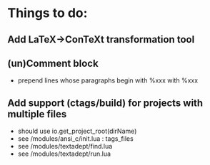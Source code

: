 # Things to do:

## Add LaTeX->ConTeXt transformation tool

## (un)Comment block
* prepend lines whose paragraphs begin with %xxx with %xxx

## Add support (ctags/build) for projects with multiple files
* should use io.get_project_root(dirName)
* see <textAdept>/modules/ansi_c/init.lua : tags_files
* see <textAdept>/modules/textadept/find.lua
* see <textAdept>/modules/textadept/run.lua
